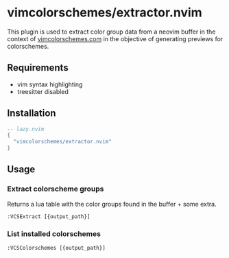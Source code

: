 # vimcolorschemes/extractor.nvim

This plugin is used to extract color group data from a neovim buffer in the
context of [vimcolorschemes.com](https://vimcolorschemes.com) in the objective
of generating previews for colorschemes.

## Requirements

* vim syntax highlighting
* treesitter disabled

## Installation

```lua
-- lazy.nvim
{
  "vimcolorschemes/extractor.nvim"
}
```

## Usage

### Extract colorscheme groups

Returns a lua table with the color groups found in the buffer + some extra.

`:VCSExtract [{output_path}]`

### List installed colorschemes

`:VCSColorschemes [{output_path}]`
